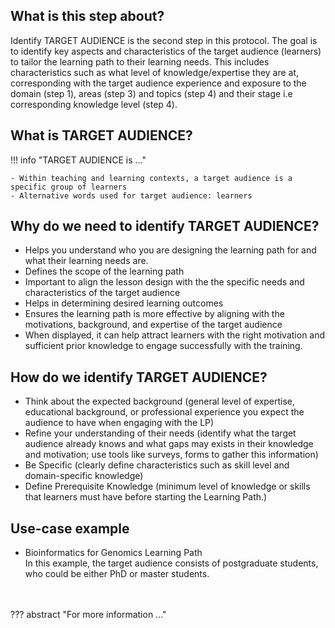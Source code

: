 ## What is this step about?
Identify TARGET AUDIENCE is the second step in this protocol. The goal is to identify key aspects and characteristics of the target audience (learners) to tailor the learning path to their learning needs. This includes characteristics such as what level of knowledge/expertise they are at, corresponding with the target audience experience and exposure to the domain (step 1), areas (step 3) and topics (step 4) and their stage i.e corresponding knowledge level (step 4). 

## What is TARGET AUDIENCE?
!!! info "TARGET AUDIENCE is ..."

    - Within teaching and learning contexts, a target audience is a specific group of learners
    - Alternative words used for target audience: learners


## Why do we need to identify TARGET AUDIENCE?
- Helps you understand who you are designing the learning path for and what their learning needs are.
- Defines the scope of the learning path
- Important to align the lesson design with the the specific needs and characteristics of the target audience
- Helps in determining desired learning outcomes
- Ensures the learning path is more effective by aligning with the motivations, background, and expertise of the target audience
- When displayed, it can help attract learners with the right motivation and sufficient prior knowledge to engage successfully with the training.



## How do we identify TARGET AUDIENCE?
- Think about the expected background (general level of expertise, educational background, or professional experience you expect the audience to have when engaging with the LP)
- Refine your understanding of their needs (identify what the target audience already knows and what gaps may exists in their knowledge and motivation; use tools like surveys, forms to gather this information)
- Be Specific (clearly define characteristics such as skill level and domain-specific knowledge)
- Define Prerequisite Knowledge (minimum level of knowledge or skills that learners must have before starting the Learning Path.)

## Use-case example
- Bioinformatics for Genomics Learning Path <br>
In this example, the target audience consists of postgraduate students, who could be either PhD or master students.

<br>
<br>
??? abstract "For more information ..."

